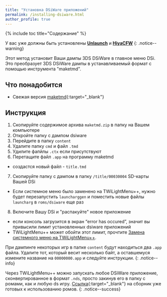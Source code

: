 ```yaml
---
title: "Установка DSiWare приложений"
permalink: /installing-dsiware.html
author_profile: true
---
```


{% include toc title="Содержание" %}

У вас уже должны быть установлены [**Unlaunch**](get-started) и [**HiyaCFW**](installing-HiyaCFW)
{: .notice--warning}


Этот метод установит Ваши дампы 3DS DSiWare в главное меню DSi. Это преобразует 3DS DSiWare дампы в устанавливаемый формат с помощью инструмента "maketmd".


## Что понадобится
- Свежая версия [maketmd](https://github.com/Tuxality/maketmd/releases){:target="_blank"}

## Инструкция
1. Скопируйте содержимое архива `maketmd.zip` в папку на Вашем компьютере
2. Откройте папку с дампом dsiware
3. Перейдите в папку `content`
4. Удалите папку `cmd` и файл `.tmd`
5. Удилите фапйлы `.ctx` если присутствуют
6. Перетащите файл `.app` на программу maketmd
- создастся новый файл - `title.tmd`
7. Скопируйте папку с дампом в папку `/title/00030004` SD-карты Вашей DSi
- Если системное меню было заменено на TWiLightMenu++, нужно будет перезапустить `launcharggen` и поместить новые файлы `launcharg` в `roms/dsiware` еще раз
8. Включите Вашу DSi и "распакуйте" новое приложение
- если консоль загрузится в экран “error has occured”, значит вы привысили лимит установленных dsiware приложений
- TWiLightMenu++ может обойти этот лимит, прочтите [Замена системного меню на TWiLightMenu++](replacing-system-menu).

При дампинге некоторых игр в папке `content` будут находиться два `.app` файла. Удалите тот, который весит несколько байт, а оставшемуся измените название на `00000000.app` и следуйте инструкции. 
{: .notice--info}

Через TWiLightMenu++ можно запускать любое DSiWare приложение, сконвертированное в формат `.nds`, просто закинув его в папку с ромами, как и любую ds игру.
[Ссылка](https://mega.nz/#F!wEolnIII!sYQ3arxil3D0Hc6gGSbkzA){:target="_blank"} на сборник уже готовых к использованию ромов.
{: .notice--success}












































